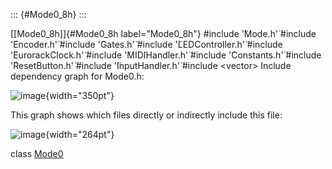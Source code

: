 ::: {#Mode0_8h}
:::

[\[Mode0\_8h\]]{#Mode0_8h label="Mode0_8h"} \#include '̈Mode.h'̈ \#include
'̈Encoder.h'̈ \#include '̈Gates.h'̈ \#include '̈LEDController.h'̈ \#include
'̈EurorackClock.h'̈ \#include '̈MIDIHandler.h'̈ \#include '̈Constants.h'̈
\#include '̈ResetButton.h'̈ \#include '̈InputHandler.h'̈ \#include
$<$vector$>$ Include dependency graph for Mode0.h:

![image](Mode0_8h__incl){width="350pt"}

This graph shows which files directly or indirectly include this file:

![image](Mode0_8h__dep__incl){width="264pt"}

class [Mode0](#classMode0)
